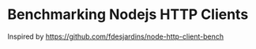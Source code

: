 # Benchmarking Nodejs HTTP Clients

Inspired by https://github.com/fdesjardins/node-http-client-bench
